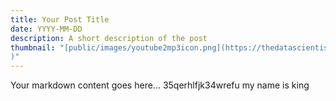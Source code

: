 ```yaml
---
title: Your Post Title
date: YYYY-MM-DD
description: A short description of the post
thumbnail: "[public/images/youtube2mp3icon.png](https://thedatascientist.com/wp-content/uploads/2024/04/YouTube-to-MP3-Converter.jpg
)"
---
```

Your markdown content goes here...
35qerhlfjk34wrefu my name is king
